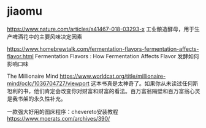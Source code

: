 # jiaomu
https://www.nature.com/articles/s41467-018-03293-x
工业酿造酵母，用于生产啤酒花中的主要风味决定因素

https://www.homebrewtalk.com/fermentation-flavors-fermentation-affects-flavor.html
Fermentation Flavors : How Fermentation Affects Flavor 发酵如何影响口味

The Millionaire Mind
https://www.worldcat.org/title/millionaire-mind/oclc/1036704727/viewport
这本书真是太神奇了。如果你从未读过任何斯坦利的书，他们肯定会改变你对财富和财富的看法。百万富翁隔壁和百万富翁心灵是我书架的永久性补充。

一款强大好用的图床程序：chevereto安装教程
https://www.moerats.com/archives/390/
